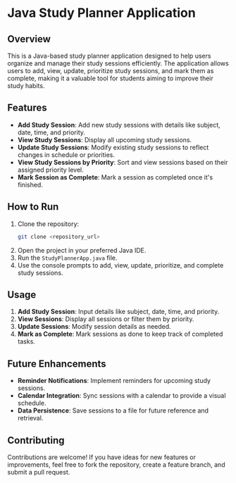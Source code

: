 # Java Study Planner Application

## Overview

This is a Java-based study planner application designed to help users organize and manage their study sessions efficiently. The application allows users to add, view, update, prioritize study sessions, and mark them as complete, making it a valuable tool for students aiming to improve their study habits.

## Features

- **Add Study Session**: Add new study sessions with details like subject, date, time, and priority.
- **View Study Sessions**: Display all upcoming study sessions.
- **Update Study Sessions**: Modify existing study sessions to reflect changes in schedule or priorities.
- **View Study Sessions by Priority**: Sort and view sessions based on their assigned priority level.
- **Mark Session as Complete**: Mark a session as completed once it's finished.

## How to Run

1. Clone the repository:
   ```bash
   git clone <repository_url>
   ```
2. Open the project in your preferred Java IDE.
3. Run the `StudyPlannerApp.java` file.
4. Use the console prompts to add, view, update, prioritize, and complete study sessions.

## Usage

1. **Add Study Session**: Input details like subject, date, time, and priority.
2. **View Sessions**: Display all sessions or filter them by priority.
3. **Update Sessions**: Modify session details as needed.
4. **Mark as Complete**: Mark sessions as done to keep track of completed tasks.

## Future Enhancements

- **Reminder Notifications**: Implement reminders for upcoming study sessions.
- **Calendar Integration**: Sync sessions with a calendar to provide a visual schedule.
- **Data Persistence**: Save sessions to a file for future reference and retrieval.

## Contributing

Contributions are welcome! If you have ideas for new features or improvements, feel free to fork the repository, create a feature branch, and submit a pull request.
